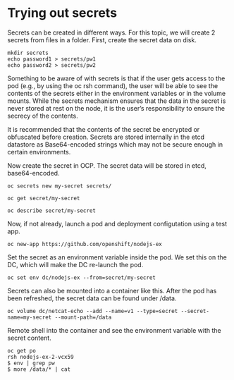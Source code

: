# Trying out secrets

Secrets can be created in different ways. For this topic, we will create 2 secrets from files in a folder.  First, create the secret data on disk. 

```
mkdir secrets
echo password1 > secrets/pw1
echo password2 > secrets/pw2
```

Something to be aware of with secrets is that if the user gets access
to the pod (e.g., by using the oc rsh command), the user will be
able to see the contents of the secrets either in the environment
variables or in the volume mounts. While the secrets mechanism
ensures that the data in the secret is never stored at rest on the
node, it is the user’s responsibility to ensure the secrecy of the contents.

It is recommended that the contents of the secret be encrypted or
obfuscated before creation. Secrets are stored internally in the etcd
datastore as Base64-encoded strings which may not be secure
enough in certain environments.

Now create the secret in OCP.  The secret data will be stored in etcd, base64-encoded. 

```
oc secrets new my-secret secrets/

oc get secret/my-secret

oc describe secret/my-secret
```

Now, if not already, launch a pod and deployment configutation using a test app.

```
oc new-app https://github.com/openshift/nodejs-ex

```

Set the secret as an environment variable inside the pod.  We set this on the DC, which will make the DC re-launch the pod. 

```
oc set env dc/nodejs-ex --from=secret/my-secret
```

Secrets can also be mounted into a container like this.  After the pod has been refreshed, the secret data can be found under /data.

```
oc volume dc/netcat-echo --add --name=v1 --type=secret --secret-name=my-secret --mount-path=/data
```

Remote shell into the container and see the environment variable with the secret content.

```
oc get po
rsh nodejs-ex-2-vcx59
$ env | grep pw
$ more /data/* | cat 
```

